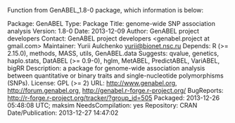 Function from GenABEL_1.8-0 package, which information is below:

Package: GenABEL
Type: Package
Title: genome-wide SNP association analysis
Version: 1.8-0
Date: 2013-12-09
Author: GenABEL project developers
Contact: GenABEL project developers <genabel.project at gmail.com>
Maintainer: Yurii Aulchenko <yurii@bionet.nsc.ru>
Depends: R (>= 2.15.0), methods, MASS, utils, GenABEL.data
Suggests: qvalue, genetics, haplo.stats, DatABEL (>= 0.9-0), hglm,
        MetABEL, PredictABEL, VariABEL, bigRR
Description: a package for genome-wide association analysis between 
             quantitative or binary traits and single-nucleotide
             polymorphisms (SNPs). 
License: GPL (>= 2)
URL: http://www.genabel.org, http://forum.genabel.org,
        http://genabel.r-forge.r-project.org/
BugReports: http://r-forge.r-project.org/tracker/?group_id=505
Packaged: 2013-12-26 05:48:08 UTC; maksim
NeedsCompilation: yes
Repository: CRAN
Date/Publication: 2013-12-27 14:47:02
